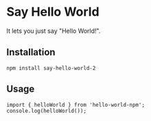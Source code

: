 # Say Hello World

It lets you just say "Hello World!".

## Installation

```
npm install say-hello-world-2
```

## Usage

```
import { helloWorld } from 'hello-world-npm';
console.log(helloWorld());
```